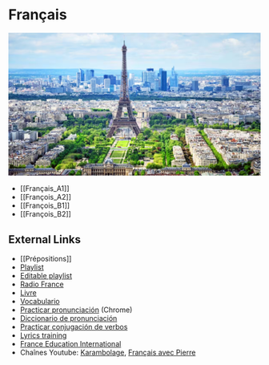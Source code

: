 # Français

![](attachments/Pasted%20image%2020240227233546.png)

- [[Français_A1]]
- [[François_A2]]
- [[François_B1]]
- [[François_B2]]

## External Links

- [[Prépositions]]
- [Playlist](https://open.spotify.com/playlist/1gGHZrRIYDFAdoPsWrL53G?si=2c4f7521d9174e87)
- [Editable playlist](https://open.spotify.com/playlist/1gGHZrRIYDFAdoPsWrL53G?si=913249e923e745cb&pt=4ee203dba2d9078ac54f26a17d0b7815)
- [Radio France](https://www.radiofrance.fr)
- [Livre](https://drive.google.com/drive/folders/18EQ62SsC42tsSqfvpflXn__v4A198yhN)
- [Vocabulario](https://www.languageguide.org/french/vocabulary/)
- [Practicar pronunciación](https://voicenotebook.com/prononce.php) (Chrome)
- [Diccionario de pronunciación](https://forvo.com)
- [Practicar conjugación de verbos](https://www.cestfacile.eu/fr/verbes/pratiquer/temps.html#11:avoir/1)
- [Lyrics training](https://lyricstraining.com)
- [France Education International](https://www.france-education-international.fr)
- Chaînes Youtube: [Karambolage](https://www.youtube.com/@karambolagefr), [Français avec Pierre](https://www.youtube.com/@FrancaisavecPierre)




